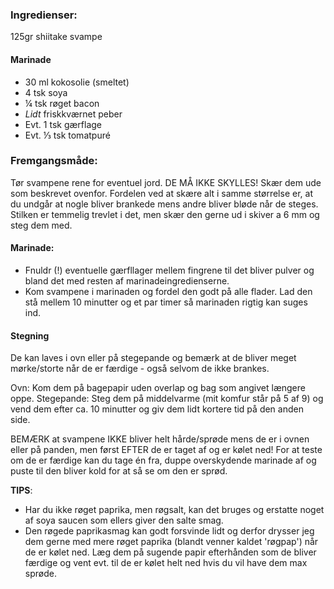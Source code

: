 
### Ingredienser:
125gr shiitake svampe
#### Marinade
- 30 ml kokosolie (smeltet)
- 4 tsk soya 
- ¼ tsk røget bacon
- _Lidt_ friskkværnet peber
- Evt. 1 tsk gærflage
- Evt. ⅓ tsk tomatpuré

### Fremgangsmåde:
Tør svampene rene for eventuel jord. DE MÅ IKKE SKYLLES! Skær dem ude som beskrevet ovenfor. Fordelen ved at skære alt i samme størrelse er, at du undgår at nogle bliver brankede mens andre bliver bløde når de steges. Stilken er temmelig trevlet i det, men skær den gerne ud i skiver a 6 mm og steg dem med.

#### Marinade:
- Fnuldr (!) eventuelle gærfllager mellem fingrene til det bliver pulver og bland det med resten af marinadeingredienserne.
- Kom svampene i marinaden og fordel den godt på alle flader. Lad den stå mellem 10 minutter og et par timer så marinaden rigtig kan suges ind. 

#### Stegning
De kan laves i ovn eller på stegepande og bemærk at de bliver meget mørke/storte når de er færdige - også selvom de ikke brankes.

Ovn: Kom dem på bagepapir uden overlap og bag som angivet længere oppe. 
Stegepande: Steg dem på middelvarme (mit komfur står på 5 af 9) og vend dem efter ca. 10 minutter og giv dem lidt kortere tid på den anden side. 

BEMÆRK at svampene IKKE bliver helt hårde/sprøde mens de er i ovnen eller på panden, men først EFTER de er taget af og er kølet ned! For at teste om de er færdige kan du tage én fra, duppe overskydende marinade af og puste til den bliver kold for at så se om den er sprød.

__TIPS__: 
- Har du ikke røget paprika, men røgsalt, kan det bruges og erstatte noget af soya saucen som ellers giver den salte smag.
- Den røgede paprikasmag kan godt forsvinde lidt og derfor drysser jeg dem gerne med mere røget paprika (blandt venner kaldet 'røgpap') når de er kølet ned.
Læg dem på sugende papir efterhånden som de bliver færdige og vent evt. til de er kølet helt ned hvis du vil have dem max sprøde.

